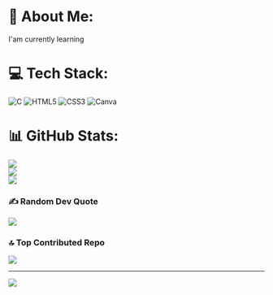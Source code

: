 # 💫 About Me:
I'am currently learning


# 💻 Tech Stack:
![C](https://img.shields.io/badge/c-%2300599C.svg?style=for-the-badge&logo=c&logoColor=white) ![HTML5](https://img.shields.io/badge/html5-%23E34F26.svg?style=for-the-badge&logo=html5&logoColor=white) ![CSS3](https://img.shields.io/badge/css3-%231572B6.svg?style=for-the-badge&logo=css3&logoColor=white) ![Canva](https://img.shields.io/badge/Canva-%2300C4CC.svg?style=for-the-badge&logo=Canva&logoColor=white)
# 📊 GitHub Stats:
![](https://github-readme-stats.vercel.app/api?username=dev-sumit-vishal&theme=gruvbox&hide_border=false&include_all_commits=false&count_private=false)<br/>
![](https://github-readme-streak-stats.herokuapp.com/?user=dev-sumit-vishal&theme=gruvbox&hide_border=false)<br/>
![](https://github-readme-stats.vercel.app/api/top-langs/?username=dev-sumit-vishal&theme=gruvbox&hide_border=false&include_all_commits=false&count_private=false&layout=compact)

### ✍️ Random Dev Quote
![](https://quotes-github-readme.vercel.app/api?type=horizontal&theme=radical)

### 🔝 Top Contributed Repo
![](https://github-contributor-stats.vercel.app/api?username=dev-sumit-vishal&limit=5&theme=dark&combine_all_yearly_contributions=true)

---
[![](https://visitcount.itsvg.in/api?id=dev-sumit-vishal&icon=0&color=0)](https://visitcount.itsvg.in)

<!-- Proudly created with GPRM ( https://gprm.itsvg.in ) -->
